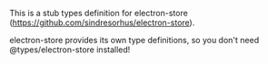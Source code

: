 This is a stub types definition for electron-store (https://github.com/sindresorhus/electron-store).

electron-store provides its own type definitions, so you don't need @types/electron-store installed!
